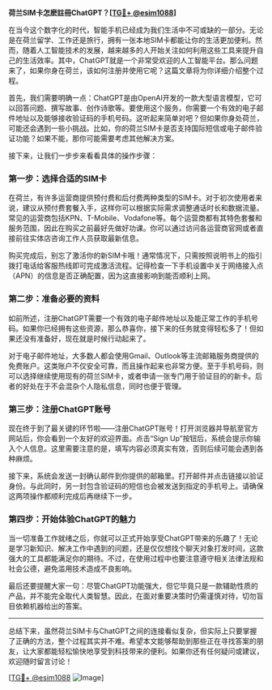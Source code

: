 **荷兰SIM卡怎麽註冊ChatGPT？[[TG💪+ @esim1088](https://t.me/s/esim1088)]**

在当今这个数字化的时代，智能手机已经成为我们生活中不可或缺的一部分。无论是在荷兰留学、工作还是旅行，拥有一张本地SIM卡都能让你的生活更加便利。然而，随着人工智能技术的发展，越来越多的人开始关注如何利用这些工具来提升自己的生活效率。其中，ChatGPT就是一个非常受欢迎的人工智能平台。那么问题来了，如果你身在荷兰，该如何注册并使用它呢？这篇文章将为你详细介绍整个过程。

首先，我们需要明确一点：ChatGPT是由OpenAI开发的一款大型语言模型，它可以回答问题、撰写故事、创作诗歌等。要使用这个服务，你需要一个有效的电子邮件地址以及能够接收验证码的手机号码。这听起来简单对吧？但如果你身处荷兰，可能还会遇到一些小挑战。比如，你的荷兰SIM卡是否支持国际短信或电子邮件验证功能？如果不能，那你可能需要考虑其他解决方案。

接下来，让我们一步步来看看具体的操作步骤：

### 第一步：选择合适的SIM卡

在荷兰，有许多运营商提供预付费和后付费两种类型的SIM卡。对于初次使用者来说，建议从预付费套餐入手，这样你可以根据实际需求调整通话时长和数据流量。常见的运营商包括KPN、T-Mobile、Vodafone等。每个运营商都有其特色套餐和服务范围，因此在购买之前最好先做好功课。你可以通过访问各运营商官网或者直接前往实体店咨询工作人员获取最新信息。

购买完成后，别忘了激活你的新SIM卡哦！通常情况下，只需按照说明书上的指引拨打电话给客服热线即可完成激活流程。记得检查一下手机设置中关于网络接入点（APN）的信息是否正确配置，因为这直接影响到能否顺利上网。

### 第二步：准备必要的资料

如前所述，注册ChatGPT需要一个有效的电子邮件地址以及能正常工作的手机号码。如果你已经拥有这些资源，那么恭喜你，接下来的任务就变得轻松多了！但如果还没有准备好，现在就是时候行动起来了。

对于电子邮件地址，大多数人都会使用Gmail、Outlook等主流邮箱服务商提供的免费账户。这类账户不仅安全可靠，而且操作起来也非常方便。至于手机号码，则可以选择继续使用现有的荷兰SIM卡，或者申请一张专门用于验证目的的新卡。后者的好处在于不会混杂个人隐私信息，同时也便于管理。

### 第三步：注册ChatGPT账号

现在终于到了最关键的环节啦——注册ChatGPT账号！打开浏览器并导航至官方网站后，你会看到一个友好的欢迎界面。点击“Sign Up”按钮后，系统会提示你输入个人信息。这里需要注意的是，填写内容必须真实有效，否则后续可能会遇到各种麻烦。

接下来，系统会发送一封确认邮件到你提供的邮箱里。打开邮件并点击链接以验证身份。与此同时，另一封包含验证码的短信也会被发送到指定的手机号上。请确保这两项操作都顺利完成后再继续下一步。

### 第四步：开始体验ChatGPT的魅力

当一切准备工作就绪之后，你就可以正式开始享受ChatGPT带来的乐趣了！无论是学习新知识、解决工作中遇到的问题，还是仅仅想找个聊天对象打发时间，这款强大的工具都能满足你的期待。不过，在使用过程中也要注意遵守相关法律法规和社会公德，避免滥用技术造成不良影响。

最后还要提醒大家一句：尽管ChatGPT功能强大，但它毕竟只是一款辅助性质的产品，并不能完全取代人类智慧。因此，在面对重要决策时仍需谨慎对待，切勿盲目依赖机器给出的答案。

---

总结下来，虽然荷兰SIM卡与ChatGPT之间的连接看似复杂，但实际上只要掌握了正确的方法，整个过程其实并不难。希望本文能够帮助到那些正在寻找答案的朋友，让大家都能轻松愉快地享受到科技带来的便利。如果你还有任何疑问或建议，欢迎随时留言讨论！

[[TG💪+ @esim1088](https://t.me/s/esim1088) ![Image](https://i.postimg.cc/4NQfJmqS/Snipaste-2025-05-13-00-14-12.png)]